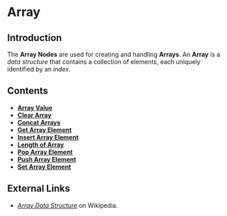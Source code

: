 # Array

## Introduction

The **Array Nodes** are used for creating and handling **Arrays**. An **Array** is a _data structure_ that contains a collection of elements, each uniquely identified by an _index_.

## Contents

* [**Array Value**](array-value.md)
* [**Clear Array**](clear-array.md)
* [**Concat Arrays**](concat-arrays.md)
* [**Get Array Element**](get-array-element.md)
* [**Insert Array Element**](insert-array-element.md)
* [**Length of Array**](length-of-array.md)
* [**Pop Array Element**](pop-array-element.md)
* [**Push Array Element**](push-array-element.md)
* [**Set Array Element**](set-array-element.md)

## External Links

* [_Array Data Structure_](https://en.wikipedia.org/wiki/Array_data_structure) on Wikipedia.


